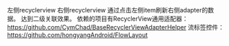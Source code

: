 左侧recyclerview
右侧recyclerview
通过点击左侧item刷新右侧adapter的数据。
达到二级关联效果。
依赖的项目有RecyclerView通用适配器：
https://github.com/CymChad/BaseRecyclerViewAdapterHelper
流标签控件：https://github.com/hongyangAndroid/FlowLayout
